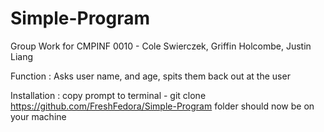 # Simple-Program
Group Work for CMPINF 0010 -
Cole Swierczek, Griffin Holcombe, Justin Liang


Function : Asks user name, and age, spits them back out at the user

Installation : copy prompt to terminal -  git clone https://github.com/FreshFedora/Simple-Program
               folder should now be on your machine 
